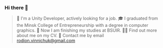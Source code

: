 ### Hi there 👋




>👋 I'm a Unity Developer, actively looking for a job.
>🎓 I graduated from the Minsk College of Entrepreneurship with a degree in computer graphics.
💪 Now I am finishing my studies at BSUIR.
👨‍💻 Find out more about me on my CV. 
📩 Contact me by email rodion.vinnichuk@gmail.com

